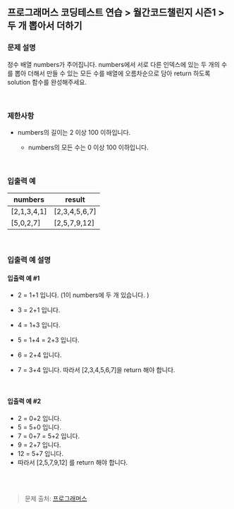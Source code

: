 ## 프로그래머스 코딩테스트 연습 > 월간코드챌린지 시즌1 > 두 개 뽑아서 더하기

### 문제 설명
정수 배열 numbers가 주어집니다. numbers에서 서로 다른 인덱스에 있는 두 개의 수를 뽑아 더해서 만들 수 있는 모든 수를 배열에 오름차순으로 담아 return 하도록 solution 함수를 완성해주세요. 

<br/>

### 제한사항

- numbers의 길이는 2 이상 100 이하입니다.

    - numbers의 모든 수는 0 이상 100 이하입니다. 

<br/>

### 입출력 예 

|numbers | result|
|----------|------------------|
|[2,1,3,4,1] | [2,3,4,5,6,7]|
|[5,0,2,7] | [2,5,7,9,12]|


<br/>

### 입출력 예 설명
#### 입출력 예 #1

- 2 = 1+1 입니다. (1이 numbers에 두 개 있습니다. )
- 3 = 2+1 입니다.
- 4 = 1+3 입니다.
- 5 = 1+4 = 2+3 입니다. 
- 6 = 2+4 입니다.
- 7 = 3+4 입니다.
따라서 [2,3,4,5,6,7]을 return 해야 합니다.
  
  <br/>
  
#### 입출력 예 #2

- 2 = 0+2 입니다.
- 5 = 5+0 입니다. 
- 7 = 0+7 = 5+2 입니다.
- 9 = 2+7 입니다. 
- 12 = 5+7 입니다. 
- 따라서 [2,5,7,9,12] 를 return 해야 합니다. 

<br/>
<br/>


> 문제 출처: [프로그래머스](https://programmers.co.kr/learn/courses/30/lessons/68644?language=java)